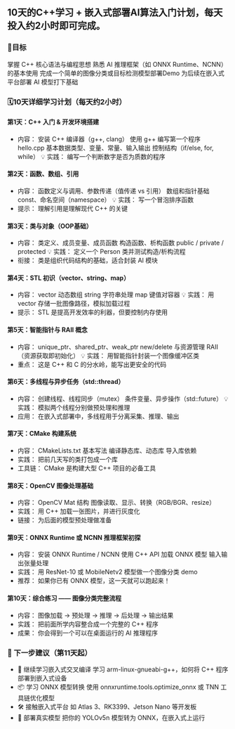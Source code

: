 ## 10天的C++学习 + 嵌入式部署AI算法入门计划，每天投入约2小时即可完成。

### 🎯目标
掌握 C++ 核心语法与编程思想
熟悉 AI 推理框架（如 ONNX Runtime、NCNN）的基本使用
完成一个简单的图像分类或目标检测模型部署Demo
为后续在嵌入式平台部署 AI 模型打下基础


### 🗓️10天详细学习计划（每天约2小时）

####  第1天：C++ 入门 & 开发环境搭建
- 内容：
安装 C++ 编译器（g++, clang）
使用 g++ 编写第一个程序 hello.cpp
基本数据类型、变量、常量、输入输出
控制结构（if/else, for, while）
💡 实践：
编写一个判断数字是否为质数的程序

####  第2天：函数、数组、引用
- 内容：
函数定义与调用、参数传递（值传递 vs 引用）
数组和指针基础
const、命名空间（namespace）
💡 实践：
写一个冒泡排序函数
- 提示：
理解引用是理解现代 C++ 的关键


#### 第3天：类与对象（OOP基础）
- 内容：
类定义、成员变量、成员函数
构造函数、析构函数
public / private / protected
💡 实践：
定义一个 Person 类并测试构造/析构流程
- 衔接：
类是组织代码结构的基础，适合封装 AI 模块

####  第4天：STL 初识（vector、string、map）
- 内容：
vector 动态数组
string 字符串处理
map 键值对容器
💡 实践：
用 vector 存储一批图像路径，模拟加载过程
- 提示：
STL 是提高开发效率的利器，但要控制内存使用

####  第5天：智能指针与 RAII 概念
- 内容：
unique_ptr、shared_ptr、weak_ptr
new/delete 与资源管理
RAII（资源获取即初始化）
💡 实践：
用智能指针封装一个图像缓冲区类
- 重点：
这是 C++ 和 C 的分水岭，能写出更安全的代码

#### 第6天：多线程与异步任务（std::thread）
- 内容：
创建线程、线程同步（mutex）
条件变量、异步操作（std::future）
💡 实践：
模拟两个线程分别做预处理和推理
- 应用：
在嵌入式部署中，多线程用于分离采集、推理、输出

#### 第7天：CMake 构建系统
- 内容：
CMakeLists.txt 基本写法
编译静态库、动态库
导入库依赖
- 实践：
把前几天写的类打包成一个库
- 工具链：
CMake 是构建大型 C++ 项目的必备工具

#### 第8天：OpenCV 图像处理基础
- 内容：
OpenCV Mat 结构
图像读取、显示、转换（RGB/BGR、resize）
- 实践：
用 C++ 加载一张图片，并进行灰度化
- 链接：
为后面的模型预处理做准备

#### 第9天：ONNX Runtime 或 NCNN 推理框架初探
- 内容：
安装 ONNX Runtime / NCNN
使用 C++ API 加载 ONNX 模型
输入输出张量处理
- 实践：
用 ResNet-10 或 MobileNetv2 模型做一个图像分类 demo
- 推荐：
如果你已有 ONNX 模型，这一天就可以跑起来！

#### 第10天：综合练习 —— 图像分类完整流程
- 内容：
图像加载 → 预处理 → 推理 → 后处理 → 输出结果
- 实践：
把前面所学内容整合成一个完整的 C++ 程序
- 成果：
你会得到一个可以在桌面运行的 AI 推理程序

### 📌 下一步建议（第11天起）
- 🔧 继续学习嵌入式交叉编译	学习 arm-linux-gnueabi-g++，如何将 C++ 程序部署到嵌入式设备
- 📦 学习 ONNX 模型转换	使用 onnxruntime.tools.optimize_onnx 或 TNN 工具链优化模型
- 🛠 接触嵌入式平台	如 Atlas 3、RK3399、Jetson Nano 等开发板
- 🧪 部署真实模型	把你的 YOLOv5n 模型转为 ONNX，在嵌入式上运行
